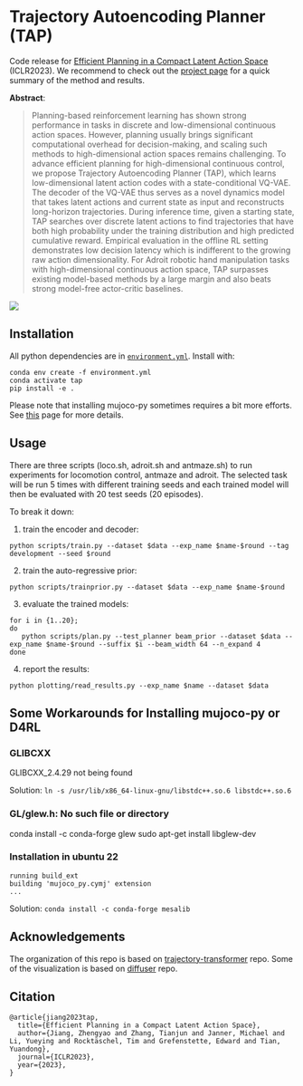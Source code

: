 # Trajectory Autoencoding Planner (TAP)

Code release for [Efficient Planning in a Compact Latent Action Space](https://arxiv.org/abs/2208.10291) (ICLR2023). We recommend to check out the [project page](https://sites.google.com/view/latentplan) for a quick summary of the method and results.


**Abstract**:
> Planning-based reinforcement learning has shown strong performance in tasks in discrete and low-dimensional continuous action spaces. However, planning usually brings significant computational overhead for decision-making, and scaling such methods to high-dimensional action spaces remains challenging. To advance efficient planning for high-dimensional continuous control, we propose Trajectory Autoencoding Planner (TAP), which learns low-dimensional latent action codes with a state-conditional VQ-VAE. The decoder of the VQ-VAE thus serves as a novel dynamics model that takes latent actions and current state as input and reconstructs long-horizon trajectories. During inference time, given a starting state, TAP searches over discrete latent actions to find trajectories that have both high probability under the training distribution and high predicted cumulative reward. Empirical evaluation in the offline RL setting demonstrates low decision latency which is indifferent to the growing raw action dimensionality. For Adroit robotic hand manipulation tasks with high-dimensional continuous action space, TAP surpasses existing model-based methods by a large margin and also beats strong model-free actor-critic baselines.

![](img/trainandtest.png)

## Installation
All python dependencies are in [`environment.yml`](environment.yml). Install with:

```
conda env create -f environment.yml
conda activate tap
pip install -e .
```

Please note that installing mujoco-py sometimes requires a bit more efforts. See [this](https://github.com/openai/mujoco-py) page for more details.

## Usage
There are three scripts (loco.sh, adroit.sh and antmaze.sh) to run experiments for locomotion control,
antmaze and adroit.
The selected task will be run 5 times with different training seeds and each trained model will then be evaluated with 20 test seeds (20 episodes).

To break it down:
1. train the encoder and decoder:
```
python scripts/train.py --dataset $data --exp_name $name-$round --tag development --seed $round
```
2. train the auto-regressive prior:
```
python scripts/trainprior.py --dataset $data --exp_name $name-$round
```
3. evaluate the trained models:
```
for i in {1..20};
do
   python scripts/plan.py --test_planner beam_prior --dataset $data --exp_name $name-$round --suffix $i --beam_width 64 --n_expand 4 
done 
```
4. report the results:
```
python plotting/read_results.py --exp_name $name --dataset $data
```


## Some Workarounds for Installing mujoco-py or D4RL
### GLIBCXX
GLIBCXX_2.4.29 not being found

Solution:
`ln -s /usr/lib/x86_64-linux-gnu/libstdc++.so.6 libstdc++.so.6`

### GL/glew.h: No such file or directory

conda install -c conda-forge glew
sudo apt-get install libglew-dev

### Installation in ubuntu 22
```
running build_ext
building 'mujoco_py.cymj' extension
...
```

Solution:
`conda install -c conda-forge mesalib`

## Acknowledgements
The organization of this repo is based on [trajectory-transformer](https://github.com/jannerm/trajectory-transformer) repo. Some of the visualization is based on [diffuser](https://github.com/jannerm/diffuser) repo.

## Citation
```
@article{jiang2023tap,
  title={Efficient Planning in a Compact Latent Action Space},
  author={Jiang, Zhengyao and Zhang, Tianjun and Janner, Michael and Li, Yueying and Rocktäschel, Tim and Grefenstette, Edward and Tian, Yuandong},
  journal={ICLR2023},
  year={2023},
}
```
